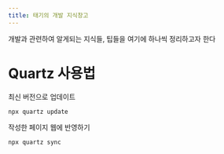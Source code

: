 ```yaml
---
title: 태기의 개발 지식창고
---
```

개발과 관련하여 알게되는 지식들, 팁들을 여기에 하나씩 정리하고자 한다

# Quartz 사용법

최신 버전으로 업데이트
```sh
npx quartz update
```

작성한 페이지 웹에 반영하기
```sh
npx quartz sync
```
